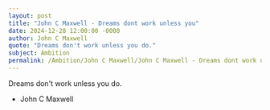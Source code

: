 ```yaml
---
layout: post
title: "John C Maxwell - Dreams dont work unless you"
date: 2024-12-28 12:00:00 -0000
author: John C Maxwell
quote: "Dreams don't work unless you do."
subject: Ambition
permalink: /Ambition/John C Maxwell/John C Maxwell - Dreams dont work unless you
---
```


Dreams don't work unless you do.

- John C Maxwell
